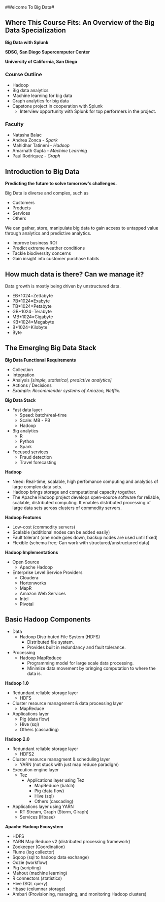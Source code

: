 #Welcome To Big Data#

## Where This Course Fits: An Overview of the Big Data Specialization ##

**Big Data with Splunk**

**SDSC, San Diego Supercomputer Center**

**University of California, San Diego** 

### Course Outline ####
+ Hadoop
+ Big data analytics
+ Machine learning for big data
+ Graph analytics for big data
+ Capstone project in cooperation with Splunk
	- Interview opportunity with Splunk for top performers in the project.

### Faculty ###
+ Natasha Balac
+ Andrea Zonca - *Spark*
+ Mahidhar Tatineni - *Hadoop*
+ Amarnath Gupta - *Machine Learning*
+ Paul Rodriquez - *Graph*

## Introduction to Big Data ##

**Predicting the future to solve tomorrow's challenges.**

Big Data is diverse and complex, such as

- Customers
- Products
- Services
- Others

We can gather, store, manipulate big data to gain access to untapped value through analytics and predictive analytics.

+ Improve business ROI
+ Predict extreme weather conditions
+ Tackle biodiversity concerns
+ Gain insight into customer purchase habits

## How much data is there? Can we manage it? ##

Data growth is mostly being driven by unstructured data.

+ EB*1024=Zettabyte
+ PB*1024=Exabyte
+ TB*1024=Petabyte
+ GB*1024=Terabyte
+ MB*1024=Gigabyte
+ KB*1024=Megabyte
+ B*1024=Kilobyte
+ Byte

## The Emerging Big Data Stack ##

**Big Data Functional Requirements**

+ Collection
+ Integration
+ Analysis *[simple, statistical, predictive analytics]*
+ Actions / Decisions
+ *Example: Recommender systems of Amazon, Netflix.*

**Big Data Stack**

+ Fast data layer 
  - Speed: batch/real-time
  - Scale: MB - PB
  - Hadoop 
+ Big analytics
  - R
  - Python
  - Spark
+ Focused services
  - Fraud detection
  - Travel forecasting

**Hadoop**  

+ Need: Real-time, scalable, high perfomance computing and analytics of large complex data sets.
+ Hadoop brings storage and computational capacity together.
+ The Apache Hadoop project develops open-source software for reliable, scalable, distributed computing. It enables distributed processing of large data sets across clusters of commodity servers.

**Hadoop Features**

+ Low-cost (commodity servers)
+ Scalable (additional nodes can be added easily)
+ Fault tolerant (one node goes down, backup nodes are used until fixed)
+ Flexible (schema free; Can work with structured/unstructured data)

**Hadoop Implementations**

+ Open Source 
	- Apache Hadoop
+ Enterprise Level Service Providers
	- Cloudera
	- Hortonworks
	- MapR
	- Amazon Web Services
	- Intel
	- Pivotal

## Basic Hadoop Components ##
+ Data
	- Hadoop Distributed File System (HDFS)
		+ Distributed file system.
		+ Provides built in redundancy and fault tolerance.
+ Processing
	- Hadoop MapReduce
		+ Programming model for large scale data processing.
		+ Minimize data movement by bringing computation to where the data is.

**Hadoop 1.0**

+ Redundant reliable storage layer
	- HDFS
+ Cluster resource management & data processing layer
	- MapReduce
+ Applications layer
	- Pig (data flow)
	- Hive (sql)
	- Others (cascading)

**Hadoop 2.0**

+ Redundant reliable storage layer
	- HDFS2
+ Cluster resource managment & scheduling layer
	- YARN (not stuck with just map reduce paradigm)
+ Execution engine layer
	- Tez
		+ Applications layer using Tez
			- MapReduce (batch)
			- Pig (data flow)
			- Hive (sql)
			- Others (cascading)
+ Applications layer using YARN
	- RT Stream, Graph (Storm, Giraph)
	- Services (Hbase)

**Apache Hadoop Ecosystem**

+ HDFS
+ YARN Map Reduce v2 (distributed processing framework)
+ Zookeeper (Coordination)
+ Flume (log collector)
+ Sqoop (sql to hadoop data exchange)
+ Oozie (workflow)
+ Pig (scripting)
+ Mahout (machine learning)
+ R connectors (statistics)
+ Hive (SQL query)
+ Hbase (columnar storage)
+ Ambari (Provisioning, managing, and monitoring Hadoop clusters)

